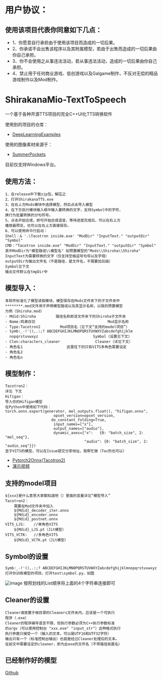 # 用户协议：
## 使用该项目代表你同意如下几点：
- 1、你愿意自行承担由于使用该项目而造成的一切后果。
- 2、你承诺不会出售该程序以及其附属模型，若由于出售而造成的一切后果由你自己承担。
- 3、你不会使用之从事违法活动，若从事违法活动，造成的一切后果由你自己承担。
- 4、禁止用于任何商业游戏、低创游戏以及Galgame制作，不反对无偿的精品游戏制作以及Mod制作。

# ShirakanaMio-TextToSpeech
一个基于各种开源TTS项目的完全C++UI化TTS转换软件

使用到的项目的仓库：
- [DeepLearningExamples](https://github.com/NVIDIA/DeepLearningExamples)

使用的图像素材来源于：
- [SummerPockets](http://key.visualarts.gr.jp/summer/)

目前仅支持Windows平台。

## 使用方法：
    1、在release中下载zip包，解压之
    2、打开ShirakanaTTS.exe
    3、在右上方Mods模块中选择模型，然后点击导入模型
    4、在下方执行模块输入框中输入要转换的文字，支持Symbol中的字符，
    换行为批量转换的分句符号。
    5、点击开始合成，即可开始合成语音，等待进度完成后，可以在右上方
    播放器预览，也可以在右上方直接保存。
    6、可以使用命令行启动：
    Shell：& '.\Tacotron inside.exe' "ModDir" "InputText." "outputDir" "Symbol"
    CMD："Tacotron inside.exe" "ModDir" "InputText." "outputDir" "Symbol"
    其中ModDir为"模型路径\\模型名" 如预置模型的"Mods\\Shiroha\\Shiroha"
    InputText为需要转换的文字（仅支持空格逗号句号以及字母）
    outputDir为输出文件名（不是路径，是文件名，不需要加后缀）
    Symbol见下文
    输出文件默认在tmpDir中

## 模型导入：
    本软件标准化了模型读取模块，模型保存在Mods文件夹下的子文件夹中
    ********.mod文件用于声明模型路径以及其显示名称，以我的预置模型
    为例（Shiroha.mod）
    - Mdid:Shiroha         路径名称即该文件夹下的Shiroha子文件夹
    - Name:鸣濑白羽                                 Mod显示名称
    - Type:Tacotron2         Mod项目名（见下文“支持的model项目”）
    - Symb:_-!'(),.:;? ABCDEFGHIJKLMNOPQRSTUVWXYZabcdefghijklm
      nopqrstuvwxyz                         Symbol（设置见下文）
    - Clen:characters_cleaner                Cleaner（详见下文）
    - 角色名1                    这里往下的只有VITS多角色需要设定
    - 角色名2
    - 角色名n

## 模型制作：
    Tacotron2：
    详见 下文
    Hifigan：
    导入你的Hifigan模型
    在Python中使用如下代码：
    torch.onnx.export(generator, mel_outputs.float(), "hifigan.onnx",
                          opset_version=opset_version,
                         do_constant_folding=True,
                          input_names=["x"],
                          output_names=["audio"],
                          dynamic_axes={"x":   {0: "batch_size", 2: "mel_seq"},
                                        "audio": {0: "batch_size", 2: "audio_seq"}})
    至于VITS的模型，可以在Issue提交分享地址，我帮忙做（Tac的也可以）

- [Pytorch2Onnx(Tacotron2)](https://github.com/NVIDIA/DeepLearningExamples/tree/master/PyTorch/SpeechSynthesis/Tacotron2/)
- [演示视频](https://www.bilibili.com/video/BV1AB4y1t783)

## 支持的model项目
    ${xxx}是什么意思大家都知道吧（）里面的变量详见“模型导入”
    Tacotron2：
        需要在Mod文件夹中加入 
        ${Mdid}_decoder_iter.onnx 
        ${Mdid}_encoder.onnx
        ${Mdid}_postnet.onnx
    VITS_LJS:    //单角色VITS
        ${Mdid}_LJS.pt（Jit模型） 
    VITS_VCTK:   //多角色VITS
        ${Mdid}_VCTK.pt（Jit模型）
    
## Symbol的设置
    Symb:_-!'(),.:;? ABCDEFGHIJKLMNOPQRSTUVWXYZabcdefghijklmnopqrstuvwxyz
    打开你训练模型的项目，打开text\symbol.py，如图
![image](https://user-images.githubusercontent.com/40709280/183290732-dcb93323-1061-431b-aafa-c285a3ec5e82.png)
    按照划线的List顺序将上面的4个字符串连接即可

## Cleaner的设置
    Cleaner请放置于根目录的Cleaners文件夹内，应该是一个可执行
    程序（.exe）
    Cleaner的程序编写语言不限，但执行参数必须为C++执行参数标准
    的argv（可以使用控制台 "xxx.exe" "input_str"）这种格式执行
    执行参数只接受一个（输入的文本，可以是UTF16和UTF32字符）
    输出只有一个（标准控制台输出）也就是经过Cleaner处理后的文本。
    在前文中需要设定的cleaner，即为此exe的文件名（不带路径拓展名）

## 已经制作好的模型
[Github](https://github.com/FujiwaraShirakana/ShirakanaTTSMods)

